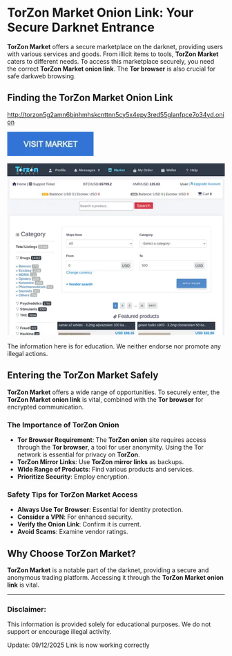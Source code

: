 # TorZon Market Onion Link: Your Secure Darknet Entrance

**TorZon Market** offers a secure marketplace on the darknet, providing users with various services and goods. From illicit items to tools, **TorZon Market** caters to different needs. To access this marketplace securely, you need the correct **TorZon Market onion link**. The **Tor browser** is also crucial for safe darkweb browsing.

## Finding the TorZon Market Onion Link

http://torzon5g2amn6bjnhmhskcnttnn5cy5x4epy3red55glanfpce7o34yd.onion

[<img src="/screenshots/visual.webp" width="200">](http://torzon5g2amn6bjnhmhskcnttnn5cy5x4epy3red55glanfpce7o34yd.onion)

<a href="http://torzon5g2amn6bjnhmhskcnttnn5cy5x4epy3red55glanfpce7o34yd.onion"><img src="/screenshots/label.webp" alt="TorZon Market Onion Link" style="max-width: 100%;"></a>

The information here is for education. We neither endorse nor promote any illegal actions.

## Entering the TorZon Market Safely

**TorZon Market** offers a wide range of opportunities. To securely enter, the **TorZon Market onion link** is vital, combined with the **Tor browser** for encrypted communication.

### The Importance of TorZon Onion

*   **Tor Browser Requirement**: The **TorZon onion** site requires access through the **Tor browser**, a tool for user anonymity. Using the Tor network is essential for privacy on **TorZon**.
*   **TorZon Mirror Links**: Use **TorZon mirror links** as backups.
*   **Wide Range of Products**: Find various products and services.
*   **Prioritize Security**: Employ encryption.

### Safety Tips for TorZon Market Access

*   **Always Use Tor Browser**: Essential for identity protection.
*   **Consider a VPN**: For enhanced security.
*   **Verify the Onion Link**: Confirm it is current.
*   **Avoid Scams**: Examine vendor ratings.

## Why Choose TorZon Market?

**TorZon Market** is a notable part of the darknet, providing a secure and anonymous trading platform. Accessing it through the **TorZon Market onion link** is vital.

---

### Disclaimer:

This information is provided solely for educational purposes. We do not support or encourage illegal activity.























Update:  09/12/2025 Link is now working correctly